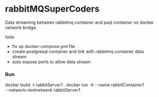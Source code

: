 # rabbitMQSuperCoders
Data streaming between rabbitmq container and psql container on docker network bridge. 

todo
- fix up docker-compose.yml file
- create postgresql container and link with rabbitmq container data stream
- auto expose ports to allow data stream 

### Run
docker build -t rabbitServer1 .
docker run -it --name rabbitContainer1 <br> --network=testnetwork rabbitServer1 
